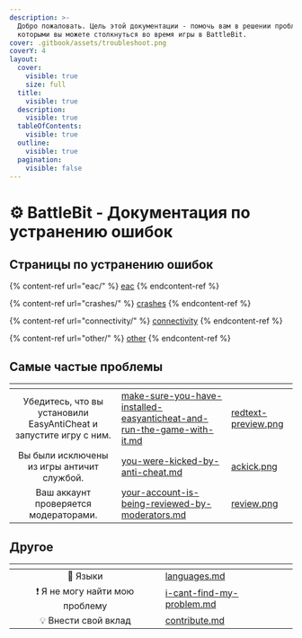 ```yaml
---
description: >-
  Добро пожаловать. Цель этой документации - помочь вам в решении проблем, с
  которыми вы можете столкнуться во время игры в BattleBit.
cover: .gitbook/assets/troubleshoot.png
coverY: 4
layout:
  cover:
    visible: true
    size: full
  title:
    visible: true
  description:
    visible: true
  tableOfContents:
    visible: true
  outline:
    visible: true
  pagination:
    visible: false
---
```


# ⚙ BattleBit - Документация по устранению ошибок

## Страницы по устранению ошибок

{% content-ref url="eac/" %}
[eac](eac/)
{% endcontent-ref %}

{% content-ref url="crashes/" %}
[crashes](crashes/)
{% endcontent-ref %}

{% content-ref url="connectivity/" %}
[connectivity](connectivity/)
{% endcontent-ref %}

{% content-ref url="other/" %}
[other](other/)
{% endcontent-ref %}

## Самые частые проблемы

<table data-column-title-hidden data-view="cards" data-full-width="false"><thead><tr><th align="center"></th><th data-hidden data-card-target data-type="content-ref"></th><th data-hidden data-card-cover data-type="files"></th></tr></thead><tbody><tr><td align="center">Убедитесь, что вы установили EasyAntiCheat и запустите игру с ним.</td><td><a href="eac/make-sure-you-have-installed-easyanticheat-and-run-the-game-with-it.md">make-sure-you-have-installed-easyanticheat-and-run-the-game-with-it.md</a></td><td><a href=".gitbook/assets/redtext-preview.png">redtext-preview.png</a></td></tr><tr><td align="center">Вы были исключены из игры античит службой.</td><td><a href="eac/you-were-kicked-by-anti-cheat.md">you-were-kicked-by-anti-cheat.md</a></td><td><a href=".gitbook/assets/ackick.png">ackick.png</a></td></tr><tr><td align="center">Ваш аккаунт проверяется модераторами.</td><td><a href="other/your-account-is-being-reviewed-by-moderators.md">your-account-is-being-reviewed-by-moderators.md</a></td><td><a href=".gitbook/assets/review.png">review.png</a></td></tr></tbody></table>

## Другое

<table data-view="cards"><thead><tr><th align="center"></th><th data-hidden data-card-target data-type="content-ref"></th></tr></thead><tbody><tr><td align="center">💬 Языки</td><td><a href="languages.md">languages.md</a></td></tr><tr><td align="center">❗ Я не могу найти мою проблему</td><td><a href="i-cant-find-my-problem.md">i-cant-find-my-problem.md</a></td></tr><tr><td align="center">💡 Внести свой вклад</td><td><a href="contribute.md">contribute.md</a></td></tr></tbody></table>
